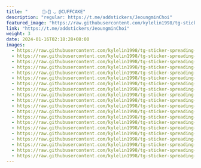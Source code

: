 ```yaml
---
title: "ㅤㅤㅤ ֹ⪩✧⪨ּ ◡ @CUFFCAKE"
description: "regular: https://t.me/addstickers/JeoungminChoi"
featured_image: "https://raw.githubusercontent.com/kylelin1998/tg-sticker-spreading-worldwide-images/main/img/74ec1028-bbcb-4e80-b28e-080118250d45.jpg"
link: "https://t.me/addstickers/JeoungminChoi"
weight: 3
date: 2024-01-16T02:18:28+08:00
images:
  - https://raw.githubusercontent.com/kylelin1998/tg-sticker-spreading-worldwide-images/main/img/74ec1028-bbcb-4e80-b28e-080118250d45.jpg
  - https://raw.githubusercontent.com/kylelin1998/tg-sticker-spreading-worldwide-images/main/img/98547980-a656-4622-b1f9-18b654e9a637.jpg
  - https://raw.githubusercontent.com/kylelin1998/tg-sticker-spreading-worldwide-images/main/img/3e33c9a7-11dc-4a32-aed5-206e1d0f72f7.jpg
  - https://raw.githubusercontent.com/kylelin1998/tg-sticker-spreading-worldwide-images/main/img/af82679d-1651-4448-9c95-bfebac6ba005.jpg
  - https://raw.githubusercontent.com/kylelin1998/tg-sticker-spreading-worldwide-images/main/img/32eb4144-209e-48d8-9027-f89b9e0e059b.jpg
  - https://raw.githubusercontent.com/kylelin1998/tg-sticker-spreading-worldwide-images/main/img/cb049bef-8e0b-442f-ac17-7893c05e6ade.jpg
  - https://raw.githubusercontent.com/kylelin1998/tg-sticker-spreading-worldwide-images/main/img/ed8cc0fb-fe5f-4840-89d3-dacaa6150fbb.jpg
  - https://raw.githubusercontent.com/kylelin1998/tg-sticker-spreading-worldwide-images/main/img/95ddeee3-e253-4780-b88b-a3e1b69fcd3c.jpg
  - https://raw.githubusercontent.com/kylelin1998/tg-sticker-spreading-worldwide-images/main/img/fb83f865-20fc-48ac-b3e4-38318afe8fd5.jpg
  - https://raw.githubusercontent.com/kylelin1998/tg-sticker-spreading-worldwide-images/main/img/f0fe0c73-fbe7-442e-86bb-318caae75a1c.jpg
  - https://raw.githubusercontent.com/kylelin1998/tg-sticker-spreading-worldwide-images/main/img/6a5b666f-772c-4cd7-94a2-73d90b2faa47.jpg
  - https://raw.githubusercontent.com/kylelin1998/tg-sticker-spreading-worldwide-images/main/img/d1cbcf15-b82e-4e8a-bc9a-94a16537d83c.jpg
  - https://raw.githubusercontent.com/kylelin1998/tg-sticker-spreading-worldwide-images/main/img/02c4e32b-81f1-4a0f-8f64-7759c3b75ca3.jpg
  - https://raw.githubusercontent.com/kylelin1998/tg-sticker-spreading-worldwide-images/main/img/89541e0e-64f4-41c0-976d-b367a1f56600.jpg
  - https://raw.githubusercontent.com/kylelin1998/tg-sticker-spreading-worldwide-images/main/img/af9d2b2d-e899-4fde-b0b2-4cea9b2d918e.jpg
  - https://raw.githubusercontent.com/kylelin1998/tg-sticker-spreading-worldwide-images/main/img/3e9161d6-95a0-45fc-8ad2-6671d2eb547b.jpg
  - https://raw.githubusercontent.com/kylelin1998/tg-sticker-spreading-worldwide-images/main/img/e9cdd8dd-2d32-4e99-802c-8bc975dbcb72.jpg
  - https://raw.githubusercontent.com/kylelin1998/tg-sticker-spreading-worldwide-images/main/img/ce44a8b9-756e-4a41-b8b2-7d9d13c40f3d.jpg
  - https://raw.githubusercontent.com/kylelin1998/tg-sticker-spreading-worldwide-images/main/img/b5a4a462-8daf-45a6-a04f-9479a1bdfc89.jpg
  - https://raw.githubusercontent.com/kylelin1998/tg-sticker-spreading-worldwide-images/main/img/0ec10981-a0ef-4805-bf75-cd48466688b0.jpg
---
```

